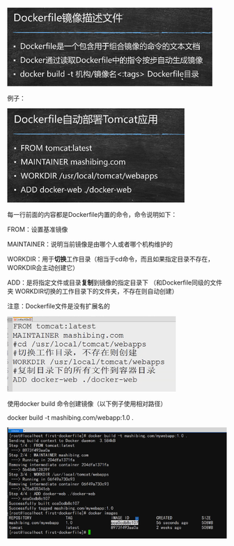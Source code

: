 ![image-20201223152625024](07-Dockerfile构建镜像.assets/image-20201223152625024.png)

例子：

![image-20201223152728978](07-Dockerfile构建镜像.assets/image-20201223152728978.png)

每一行前面的内容都是Dockerfile内置的命令，命令说明如下：

FROM：设置基准镜像

MAINTAINER：说明当前镜像是由哪个人或者哪个机构维护的

WORKDIR：用于**切换**工作目录（相当于cd命令，而且如果指定目录不存在，WORKDIR会主动创建它） 

ADD：是将指定文件或目录**复制**到镜像的指定目录下  （和Dockerfile同级的文件夹  WORKDIR切换的工作目录下的文件夹，不存在则自动创建）

注意：Dockerfile文件是没有扩展名的

![image-20201223154628589](07-Dockerfile构建镜像.assets/image-20201223154628589.png)

使用docker build 命令创建镜像（以下例子使用相对路径）

docker build -t mashibing.com/webapp:1.0 .

![image-20201223154534277](07-Dockerfile构建镜像.assets/image-20201223154534277.png)
